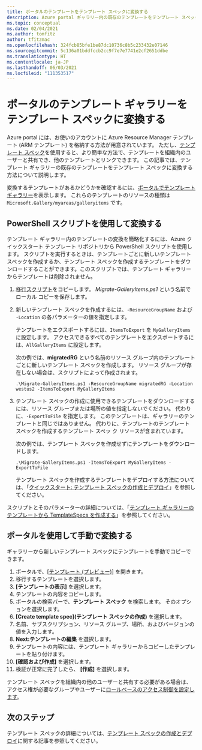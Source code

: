 ```yaml
---
title: ポータルのテンプレートをテンプレート スペックに変換する
description: Azure portal ギャラリー内の既存のテンプレートをテンプレート スペックに変換する方法について説明します。
ms.topic: conceptual
ms.date: 02/04/2021
ms.author: tomfitz
author: tfitzmac
ms.openlocfilehash: 324fcb85bfe1be87dc10736c8b5c233432e07146
ms.sourcegitcommit: 5c136a01bddfccb2cc9f7e7e7741e2cf2651ddbe
ms.translationtype: HT
ms.contentlocale: ja-JP
ms.lasthandoff: 06/03/2021
ms.locfileid: "111353517"
---
```

# <a name="convert-template-gallery-in-portal-to-template-specs"></a>ポータルのテンプレート ギャラリーをテンプレート スペックに変換する

Azure portal には、お使いのアカウントに Azure Resource Manager テンプレート (ARM テンプレート) を格納する方法が用意されています。 ただし、[テンプレート スペック](template-specs.md)を使用すると、より簡単な方法で、テンプレートを組織内のユーザーと共有でき、他のテンプレートとリンクできます。 この記事では、テンプレート ギャラリーの既存のテンプレートをテンプレート スペックに変換する方法について説明します。

変換するテンプレートがあるかどうかを確認するには、[ポータルでテンプレート ギャラリー](https://portal.azure.com/#blade/HubsExtension/BrowseResourceBlade/resourceType/Microsoft.Gallery%2Fmyareas%2Fgalleryitems)を表示します。 これらのテンプレートのリソースの種類は `Microsoft.Gallery/myareas/galleryitems` です。

## <a name="convert-with-powershell-script"></a>PowerShell スクリプトを使用して変換する

テンプレート ギャラリー内のテンプレートの変換を簡略化するには、Azure クイックスタート テンプレート リポジトリから PowerShell スクリプトを使用します。 スクリプトを実行するときは、テンプレートごとに新しいテンプレート スペックを作成するか、テンプレート スペックを作成するテンプレートをダウンロードすることができます。このスクリプトでは、テンプレート ギャラリーからテンプレートは削除されません。

1. [移行スクリプト](https://github.com/Azure/azure-quickstart-templates/blob/master/201-templatespec-migrate-create/Migrate-GalleryItems.ps1)をコピーします。 *Migrate-GalleryItems.ps1* という名前でローカル コピーを保存します。
1. 新しいテンプレート スペックを作成するには、`-ResourceGroupName` および `-Location` の各パラメーターの値を指定します。

   テンプレートをエクスポートするには、`ItemsToExport` を `MyGalleryItems` に設定します。 アクセスできるすべてのテンプレートをエクスポートするには、`AllGalleryItems` に設定します。

   次の例では、**migratedRG** という名前のリソース グループ内のテンプレートごとに新しいテンプレート スペックを作成します。 リソース グループが存在しない場合は、スクリプトによって作成されます。

   ```azurepowershell
   .\Migrate-GalleryItems.ps1 -ResourceGroupName migratedRG -Location westus2 -ItemsToExport MyGalleryItems
   ```

1. テンプレート スペックの作成に使用できるテンプレートをダウンロードするには、リソース グループまたは場所の値を指定しないでください。 代わりに、`-ExportToFile` を指定します。 このテンプレートは、ギャラリーのテンプレートと同じではありません。 代わりに、テンプレートのテンプレート スペックを作成するテンプレート スペッ ク リソースが含まれています。

   次の例では、テンプレート スペックを作成せずにテンプレートをダウンロードします。

   ```azurepowershell
   .\Migrate-GalleryItems.ps1 -ItemsToExport MyGalleryItems -ExportToFile
   ```

   テンプレート スペックを作成するテンプレートをデプロイする方法については、「[クイックスタート: テンプレート スペックの作成とデプロイ](quickstart-create-template-specs.md)」を参照してください。

スクリプトとそのパラメーターの詳細については、「[テンプレート ギャラリーのテンプレートから TemplateSpecs を作成する](https://github.com/Azure/azure-quickstart-templates/tree/master/201-templatespec-migrate-create)」を参照してください。

## <a name="manually-convert-through-portal"></a>ポータルを使用して手動で変換する

ギャラリーから新しいテンプレート スペックにテンプレートを手動でコピーできます。

1. ポータルで、[[テンプレート (プレビュー)]](https://portal.azure.com/#blade/HubsExtension/BrowseResourceBlade/resourceType/Microsoft.Gallery%2Fmyareas%2Fgalleryitems) を開きます。
1. 移行するテンプレートを選択します。
1. **[テンプレートの表示]** を選択します。
1. テンプレートの内容をコピーします。
1. ポータルの検索バーで、**テンプレート スペック** を検索します。 そのオプションを選択します。
1. **[Create template spec]\(テンプレート スペックの作成\)** を選択します。
1. 名前、サブスクリプション、リソース グループ、場所、およびバージョンの値を入力します。
1. **Next:テンプレートの編集** を選択します。
1. テンプレートの内容には、テンプレート ギャラリーからコピーしたテンプレートを貼り付けます。
1. **[確認および作成]** を選択します。
1. 検証が正常に完了したら、 **[作成]** を選択します。

テンプレート スペックを組織内の他のユーザーと共有する必要がある場合は、アクセス権が必要なグループやユーザーに[ロールベースのアクセス制御を設定します](../../role-based-access-control/tutorial-role-assignments-group-powershell.md)。

## <a name="next-steps"></a>次のステップ

テンプレート スペックの詳細については、[テンプレート スペックの作成とデプロイ](template-specs.md)に関する記事を参照してください。
